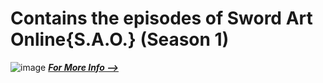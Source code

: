 # Contains the episodes of Sword Art Online{S.A.O.} (Season 1)


![image](https://user-images.githubusercontent.com/90706834/209464070-ee457ffd-f4a1-4cb4-8047-4a1bc532514a.png)
***[For More Info -->](https://anilist.co/anime/11757/Sword-Art-Online/)***
